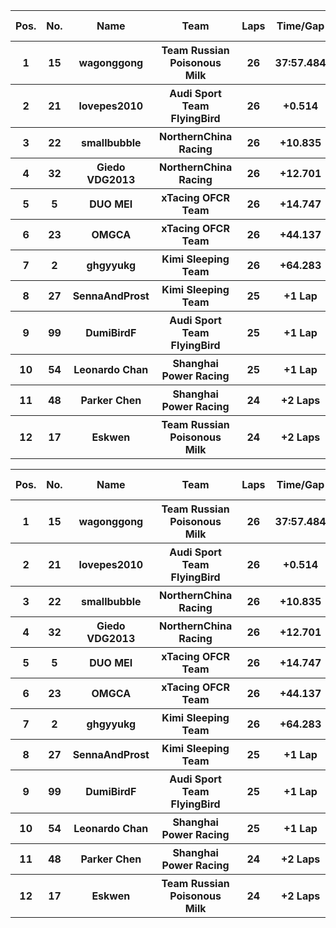 <table style="width:100%">
	<tr>
		<th>Pos.</th>
		<th>No.</th>
		<th>Name</th>
		<th>Team</th>
		<th>Laps</th>
		<th>Time/Gap</th>
		<th>Personal Best</th>
		<th>Position Diff</th>
	</tr>
	<tr>
		<th>1</th>
		<th>15</th>
		<th>wagonggong</th>
		<th>Team Russian Poisonous Milk</th>
		<th>26</th>
		<th>37:57.484</th>
		<th>1:15.460</th>
		<th>+2</th>
	</tr>
	<tr>
		<th>2</th>
		<th>21</th>
		<th>lovepes2010</th>
		<th>Audi Sport Team FlyingBird</th>
		<th>26</th>
		<th>+0.514</th>
		<th>1:15.128</th>
		<th>0</th>
	</tr>
	<tr>
		<th>3</th>
		<th>22</th>
		<th>smallbubble</th>
		<th>NorthernChina Racing</th>
		<th>26</th>
		<th>+10.835</th>
		<th>1:16.123</th>
		<th>+2</th>
	</tr>
	<tr>
		<th>4</th>
		<th>32</th>
		<th>Giedo VDG2013</th>
		<th>NorthernChina Racing</th>
		<th>26</th>
		<th>+12.701</th>
		<th>1:16.277</th>
		<th>+5</th>
	</tr>
	<tr>
		<th>5</th>
		<th>5</th>
		<th>DUO MEI</th>
		<th>xTacing OFCR Team</th>
		<th>26</th>
		<th>+14.747</th>
		<th>1:16.275</th>
		<th>+2</th>
	</tr>
	<tr>
		<th>6</th>
		<th>23</th>
		<th>OMGCA</th>
		<th>xTacing OFCR Team</th>
		<th>26</th>
		<th>+44.137</th>
		<th>1:15.559</th>
		<th>-2</th>
	</tr>
	<tr>
		<th>7</th>
		<th>2</th>
		<th>ghgyyukg</th>
		<th>Kimi Sleeping Team</th>
		<th>26</th>
		<th>+64.283</th>
		<th>1:14.922</th>
		<th>-6</th>
	</tr>
	<tr>
		<th>8</th>
		<th>27</th>
		<th>SennaAndProst</th>
		<th>Kimi Sleeping Team</th>
		<th>25</th>
		<th>+1 Lap</th>
		<th>1:16.733</th>
		<th>0</th>
	</tr>
	<tr>
		<th>9</th>
		<th>99</th>
		<th>DumiBirdF</th>
		<th>Audi Sport Team FlyingBird</th>
		<th>25</th>
		<th>+1 Lap</th>
		<th>1:17.107</th>
		<th>-3</th>
	</tr>
	<tr>
		<th>10</th>
		<th>54</th>
		<th>Leonardo Chan</th>
		<th>Shanghai Power Racing</th>
		<th>25</th>
		<th>+1 Lap</th>
		<th>1:16.838</th>
		<th>0</th>
	</tr>
	<tr>
		<th>11</th>
		<th>48</th>
		<th>Parker Chen</th>
		<th>Shanghai Power Racing</th>
		<th>24</th>
		<th>+2 Laps</th>
		<th>1:16.290</th>
		<th>+1</th>
	</tr>
	<tr>
		<th>12</th>
		<th>17</th>
		<th>Eskwen</th>
		<th>Team Russian Poisonous Milk</th>
		<th>24</th>
		<th>+2 Laps</th>
		<th>1:16.301</th>
		<th>-1</th>
	</tr>
</table><table style="width:100%">
	<tr>
		<th>Pos.</th>
		<th>No.</th>
		<th>Name</th>
		<th>Team</th>
		<th>Laps</th>
		<th>Time/Gap</th>
		<th>Personal Best</th>
		<th>Position Diff</th>
	</tr>
	<tr>
		<th>1</th>
		<th>15</th>
		<th>wagonggong</th>
		<th>Team Russian Poisonous Milk</th>
		<th>26</th>
		<th>37:57.484</th>
		<th>1:15.460</th>
		<th>+2</th>
	</tr>
	<tr>
		<th>2</th>
		<th>21</th>
		<th>lovepes2010</th>
		<th>Audi Sport Team FlyingBird</th>
		<th>26</th>
		<th>+0.514</th>
		<th>1:15.128</th>
		<th>0</th>
	</tr>
	<tr>
		<th>3</th>
		<th>22</th>
		<th>smallbubble</th>
		<th>NorthernChina Racing</th>
		<th>26</th>
		<th>+10.835</th>
		<th>1:16.123</th>
		<th>+2</th>
	</tr>
	<tr>
		<th>4</th>
		<th>32</th>
		<th>Giedo VDG2013</th>
		<th>NorthernChina Racing</th>
		<th>26</th>
		<th>+12.701</th>
		<th>1:16.277</th>
		<th>+5</th>
	</tr>
	<tr>
		<th>5</th>
		<th>5</th>
		<th>DUO MEI</th>
		<th>xTacing OFCR Team</th>
		<th>26</th>
		<th>+14.747</th>
		<th>1:16.275</th>
		<th>+2</th>
	</tr>
	<tr>
		<th>6</th>
		<th>23</th>
		<th>OMGCA</th>
		<th>xTacing OFCR Team</th>
		<th>26</th>
		<th>+44.137</th>
		<th>1:15.559</th>
		<th>-2</th>
	</tr>
	<tr>
		<th>7</th>
		<th>2</th>
		<th>ghgyyukg</th>
		<th>Kimi Sleeping Team</th>
		<th>26</th>
		<th>+64.283</th>
		<th>1:14.922</th>
		<th>-6</th>
	</tr>
	<tr>
		<th>8</th>
		<th>27</th>
		<th>SennaAndProst</th>
		<th>Kimi Sleeping Team</th>
		<th>25</th>
		<th>+1 Lap</th>
		<th>1:16.733</th>
		<th>0</th>
	</tr>
	<tr>
		<th>9</th>
		<th>99</th>
		<th>DumiBirdF</th>
		<th>Audi Sport Team FlyingBird</th>
		<th>25</th>
		<th>+1 Lap</th>
		<th>1:17.107</th>
		<th>-3</th>
	</tr>
	<tr>
		<th>10</th>
		<th>54</th>
		<th>Leonardo Chan</th>
		<th>Shanghai Power Racing</th>
		<th>25</th>
		<th>+1 Lap</th>
		<th>1:16.838</th>
		<th>0</th>
	</tr>
	<tr>
		<th>11</th>
		<th>48</th>
		<th>Parker Chen</th>
		<th>Shanghai Power Racing</th>
		<th>24</th>
		<th>+2 Laps</th>
		<th>1:16.290</th>
		<th>+1</th>
	</tr>
	<tr>
		<th>12</th>
		<th>17</th>
		<th>Eskwen</th>
		<th>Team Russian Poisonous Milk</th>
		<th>24</th>
		<th>+2 Laps</th>
		<th>1:16.301</th>
		<th>-1</th>
	</tr>
</table>